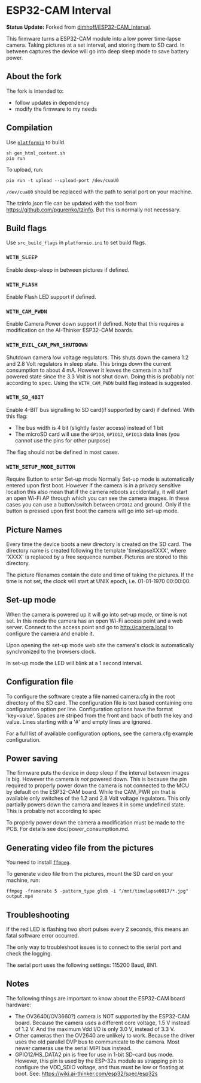 ESP32-CAM Interval
==================

__Status Update:__ Forked from [dimhoff/ESP32-CAM_Interval](https://github.com/dimhoff/ESP32-CAM_Interval).

This firmware turns a ESP32-CAM module into a low power time-lapse camera.
Taking pictures at a set interval, and storing them to SD card. In between
captures the device will go into deep sleep mode to save battery power.

About the fork
--------------

The fork is intended to:

* follow updates in dependency
* modify the firmware to my needs

Compilation
-----------

Use [`platformio`](https://platformio.org/) to build.

```console
sh gen_html_content.sh
pio run
```

To upload, run:

```console
pio run -t upload --upload-port /dev/cuaU0
```

`/dev/cuaU0` should be replaced with the path to serial port on your machine.

The tzinfo.json file can be updated with the tool from
https://github.com/pgurenko/tzinfo. But this is normally not necessary.

## Build flags

Use `src_build_flags` in `platformio.ini` to set build flags.

### `WITH_SLEEP`

Enable deep-sleep in between pictures if defined.

### `WITH_FLASH`

Enable Flash LED support if defined.

### `WITH_CAM_PWDN`

Enable Camera Power down support if defined. Note that this requires a
modification on the AI-Thinker ESP32-CAM boards.

### `WITH_EVIL_CAM_PWR_SHUTDOWN`

Shutdown camera low voltage regulators.  This shuts down the camera 1.2 and
2.8 Volt regulators in sleep state. This brings down the current
consumption to about 4 mA. However it leaves the camera in a half powered
state since the 3.3 Volt is not shut down. Doing this is probably not
according to spec. Using the `WITH_CAM_PWDN` build flag instead is suggested.

### `WITH_SD_4BIT`

Enable 4-BIT bus signalling to SD card(if supported by card) if defined. With
this flag:

* The bus width is 4 bit (slightly faster access) instead of 1 bit
* The microSD card will use the `GPIO4`, `GPIO12`, `GPIO13` data lines (you
  cannot use the pins for other purpose)

The flag should not be defined in most cases.

### `WITH_SETUP_MODE_BUTTON`

Require Button to enter Set-up mode Normally Set-up mode is automatically
entered upon first boot. However if the camera is in a privacy sensitive
location this also mean that if the camera reboots accidentally, it will start
an open Wi-Fi AP through which you can see the camera images. In these cases
you can use a button/switch between `GPIO12` and ground. Only if the button is
pressed upon first boot the camera will go into set-up mode.

Picture Names
-------------
Every time the device boots a new directory is created on the SD card. The
directory name is created following the template 'timelapseXXXX', where 'XXXX'
is replaced by a free sequence number. Pictures are stored to this directory.

The picture filenames contain the date and time of taking the pictures. If the
time is not set, the clock will start at UNIX epoch, i.e. 01-01-1970 00:00:00.

Set-up mode
-----------
When the camera is powered up it will go into set-up mode, or time is not
set. In this mode the camera has an open Wi-Fi access point and a web server.
Connect to the access point and go to http://camera.local to configure the
camera and enable it.

Upon opening the set-up mode web site the camera's clock is automatically
synchronized to the browsers clock.

In set-up mode the LED will blink at a 1 second interval.

Configuration file
------------------
To configure the software create a file named camera.cfg in the root
directory of the SD card. The configuration file is text based containing one
configuration option per line. Configuration options have the format
'key=value'. Spaces are striped from the front and back of both the key and
value. Lines starting with a '#' and empty lines are ignored.

For a full list of available configuration options, see the camera.cfg example
configuration.

Power saving
------------
The firmware puts the device in deep sleep if the interval between images is
big. However the camera is _not_ powered down. This is because the pin required
to properly power down the camera is not connected to the MCU by default on the
ESP32-CAM board. While the CAM_PWR pin that is available only switches of the
1.2 and 2.8 Volt voltage regulators. This only partially powers down the camera
and leaves it in some undefined state. This is probably not according to spec

To properly power down the camera a modification must be made to the PCB. For
details see doc/power_consumption.md.

Generating video file from the pictures
---------------------------------------

You need to install [`ffmpeg`](https://ffmpeg.org/).

To generate video file from the pictures, mount the SD card on your machine,
run:

```console
ffmpeg -framerate 5 -pattern_type glob -i "/mnt/timelapse0017/*.jpg" output.mp4
```

Troubleshooting
---------------
If the red LED is flashing two short pulses every 2 seconds, this means an fatal
software error occurred.

The only way to troubleshoot issues is to connect to the serial port and check
the logging.

The serial port uses the following settings: 115200 Baud, 8N1.

Notes
-----
The following things are important to know about the ESP32-CAM board hardware:

 - The OV3640(/OV3660?) camera is NOT supported by the ESP32-CAM board. Because
   the camera uses a different core voltage, 1.5 V instead of 1.2 V. And the
   maximum Vdd I/O is only 3.0 V, instead of 3.3 V.
 - Other cameras then the OV2640 are unlikely to work. Because the driver uses
   the old parallel DVP bus to communicate to the camera. Most newer cameras
   use the serial MIPI bus instead.
 - GPIO12/HS_DATA2 pin is free for use in 1-bit SD-card bus mode. However, this
   pin is used by the ESP-32s module as strapping pin to configure the VDD_SDIO
   voltage, and thus must be low or floating at boot. See:
   https://wiki.ai-thinker.com/esp32/spec/esp32s
